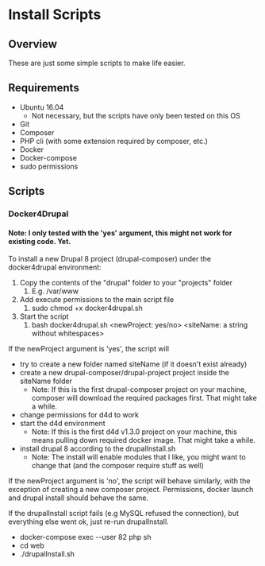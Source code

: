 # Install Scripts
## Overview
These are just some simple scripts to make life easier.

## Requirements
* Ubuntu 16.04
  * Not necessary, but the scripts have only been tested on this OS
* Git
* Composer
* PHP cli (with some extension required by composer, etc.)
* Docker
* Docker-compose
* sudo permissions

## Scripts
### Docker4Drupal
#### Note: I only tested with the 'yes' argument, this might not work for existing code. Yet.
To install a new Drupal 8 project (drupal-composer) under the docker4drupal environment:  
1. Copy the contents of the "drupal" folder to your "projects" folder
    1. E.g. /var/www
1. Add execute permissions to the main script file
    1. sudo chmod +x docker4drupal.sh
1. Start the script
    1. bash docker4drupal.sh <newProject: yes/no> <siteName: a string without whitespaces>

If the newProject argument is 'yes', the script will 
* try to create a new folder named siteName (if it doesn't exist already)
* create a new drupal-composer/drupal-project project inside the siteName folder
  * Note: If this is the first drupal-composer project on your machine, composer will 
  download the required packages first. That might take a while.
* change permissions for d4d to work
* start the d4d environment
  * Note: If this is the first d4d v1.3.0 project on your machine, this means pulling down
  required docker image. That might take a while.
* install drupal 8 according to the drupalInstall.sh
  * Note: The install will enable modules that I like, 
  you might want to change that (and the composer require stuff as well)
  
If the newProject argument is 'no', the script will behave similarly, with the exception of
creating a new composer project. Permissions, docker launch and drupal install should behave
the same.
    
If the drupalInstall script fails (e.g MySQL refused the connection), 
but everything else went ok, just re-run drupalInstall.
* docker-compose exec --user 82 php sh
* cd web
* ./drupalInstall.sh <siteName>